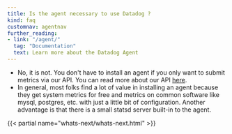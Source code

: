 ```yaml
---
title: Is the agent necessary to use Datadog ? 
kind: faq
customnav: agentnav
further_reading:
- link: "/agent/"
  tag: "Documentation"
  text: Learn more about the Datadog Agent
---
```


* No, it is not. You don't have to install an agent if you only want to submit
metrics via our API. You can read more about our API [here](/api/).
* In general, most folks find a lot of value in installing an agent because
they get system metrics for free and metrics on common software like mysql,
postgres, etc. with just a little bit of configuration. Another advantage is
that there is a small statsd server built-in to the agent.

{{< partial name="whats-next/whats-next.html" >}}